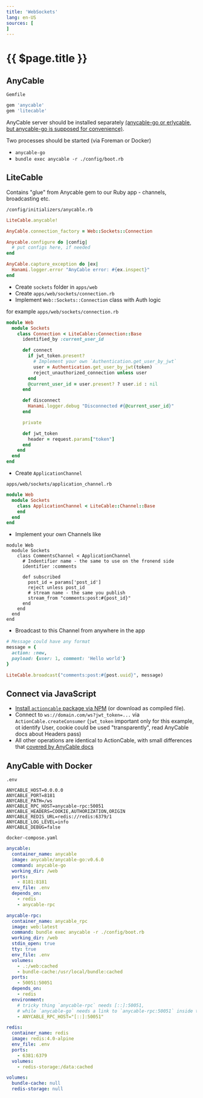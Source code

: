 ```yaml
---
title: 'WebSockets'
lang: en-US
sources: [
]
---
```


# {{ $page.title }} <Badge text="Hanami: 1.x"/>

## AnyCable

`Gemfile`
```ruby
gem 'anycable'
gem 'litecable'
```

AnyCable server should be installed separately [(anycable-go or erlycable, but anycable-go is supposed for convenience)](https://docs.anycable.io/#/websocket_servers).

Two processes should be started (via Foreman or Docker)
* `anycable-go`
* `bundle exec anycable -r ./config/boot.rb`

## LiteCable

Contains "glue" from Anycable gem to our Ruby app - channels, broadcasting etc.

`/config/initializers/anycable.rb`

``` ruby
LiteCable.anycable!

AnyCable.connection_factory = Web::Sockets::Connection

Anycable.configure do |config|
  # put configs here, if needed
end

AnyCable.capture_exception do |ex|
  Hanami.logger.error "AnyCable error: #{ex.inspect}"
end
```

* Create `sockets` folder in `apps/web`
* Create `apps/web/sockets/connection.rb`
* Implement `Web::Sockets::Connection` class with Auth logic

for example `apps/web/sockets/connection.rb`

```ruby
module Web
  module Sockets
    class Connection < LiteCable::Connection::Base
      identified_by :current_user_id

      def connect
        if jwt_token.present?
          # Implement your own `Authentication.get_user_by_jwt`
          user = Authentication.get_user_by_jwt(token)
          reject_unauthorized_connection unless user
        end
        @current_user_id = user.present? ? user.id : nil
      end

      def disconnect
        Hanami.logger.debug "Disconnected #{@current_user_id}"
      end

      private

      def jwt_token
        header = request.params["token"]
      end
    end
  end
end
```

* Create `ApplicationChannel`

`apps/web/sockets/application_channel.rb`
```ruby
module Web
  module Sockets
    class ApplicationChannel < LiteCable::Channel::Base
    end
  end
end
```

* Implement your own Channels like

```ruby{4,11}
module Web
  module Sockets
    class CommentsChannel < ApplicationChannel
      # Indentifier name - the same to use on the fronend side
      identifier :comments

      def subscribed
        post_id = params['post_id']
        reject unless post_id
        # stream name - the same you publish
        stream_from "comments:post:#{post_id}"
      end
    end
  end
end
```

* Broadcast to this Channel from anywhere in the app

```ruby {7}
# Message could have any format
message = {
  action: :new,
  payload: {user: 1, comment: 'Hello world'}
}

LiteCable.broadcast("comments:post:#{post.uuid}", message)
```

## Connect via JavaScript

* [Install `actioncable` package via NPM](https://www.npmjs.com/package/actioncable) (or download as compiled file).
* Connect to `ws://domain.com/ws?jwt_token=...` via `ActionCable.createConsumer` (`jwt_token` important only for this example, ot identify User, cookie could be used "transparently", read AnyCable docs about Headers pass)
* All other operations are identical to ActionCable, with small differences that [covered by AnyCable docs](https://docs.anycable.io/#/ruby/compatibility)

## AnyCable with Docker
`.env`
```
ANYCABLE_HOST=0.0.0.0
ANYCABLE_PORT=8181
ANYCABLE_PATH=/ws
ANYCABLE_RPC_HOST=anycable-rpc:50051
ANYCABLE_HEADERS=COOKIE,AUTHORIZATION,ORIGIN
ANYCABLE_REDIS_URL=redis://redis:6379/1
ANYCABLE_LOG_LEVEL=info
ANYCABLE_DEBUG=false
```

`docker-compose.yaml`
```yaml
anycable:
  container_name: anycable
  image: anycable/anycable-go:v0.6.0
  command: anycable-go
  working_dir: /web
  ports:
    - 8181:8181
  env_file: .env
  depends_on:
    - redis
    - anycable-rpc

anycable-rpc:
  container_name: anycable_rpc
  image: web:latest
  command: bundle exec anycable -r ./config/boot.rb
  working_dir: /web
  stdin_open: true
  tty: true
  env_file: .env
  volumes:
    - .:/web:cached
    - bundle-cache:/usr/local/bundle:cached
  ports:
    - 50051:50051
  depends_on:
    - redis
  environment:
    # tricky thing `anycable-rpc` needs [::]:50051,
    # while `anycable-go` needs a link to `anycable-rpc:50051` inside the same ENV var
    - ANYCABLE_RPC_HOST="[::]:50051"

redis:
  container_name: redis
  image: redis:4.0-alpine
  env_file: .env
  ports:
    - 6381:6379
  volumes:
    - redis-storage:/data:cached

volumes:
  bundle-cache: null
  redis-storage: null
```
